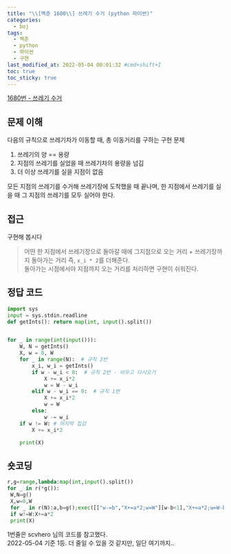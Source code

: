 ```yaml
---
title: "\\[백준 1680\\] 쓰레기 수거 (python 파이썬)"
categories:
  - boj
tags:
  - 백준
  - python
  - 파이썬
  - 구현
last_modified_at: 2022-05-04 00:01:32 #cmd+shift+I
toc: true
toc_sticky: true
---
```


[1680번 - 쓰레기 수거](https://www.acmicpc.net/problem/1680)

## 문제 이해

다음의 규칙으로 쓰레기차가 이동할 때, 총 이동거리를 구하는 구현 문제

1. 쓰레기의 양 == 용량
2. 지점의 쓰레기를 실었을 때 쓰레기차의 용량을 넘김
3. 더 이상 쓰레기를 실을 지점이 없음

모든 지점의 쓰레기를 수거해 쓰레기장에 도착했을 때 끝나며, 한 지점에서 쓰레기를 실을 때 그 지점의 쓰레기를 모두 실어야 한다.

## 접근

구현해 봅시다

> 어떤 한 지점에서 쓰레기장으로 돌아갈 때에 그지점으로 오는 거리 + 쓰레기장까지 돌아가는 거리 즉, `x_i * 2`를 더해준다. \
> 돌아가는 시점에서야 지점까지 오는 거리를 처리하면 구현이 쉬워진다.

## 정답 코드

```python
import sys
input = sys.stdin.readline
def getInts(): return map(int, input().split())


for _ in range(int(input())):
    W, N = getInts()
    X, w = 0, W
    for _ in range(N):  # 규칙 3번
        x_i, w_i = getInts()
        if w - w_i < 0:  # 규칙 2번 - 비우고 다시오기
            X += x_i*2
            w = W - w_i
        elif w - w_i == 0:  # 규칙 1번
            X += x_i*2
            w = W
        else:
            w -= w_i
    if w != W: # 마지막 집감
        X += x_i*2

    print(X)

```

## 숏코딩

```python
r,g=range,lambda:map(int,input().split())
for _ in r(*g()):
 W,N=g()
 X,w=0,W
 for _ in r(N):a,b=g();exec([["w-=b","X+=a*2;w=W"][w-b<1],"X+=a*2;w=W-b"][w-b<0])
 if w!=W:X+=a*2
 print(X)
```

1번줄은 scvhero 님의 코드를 참고했다. \
2022-05-04 기준 1등. 더 줄일 수 있을 것 같지만, 일단 여기까지..
